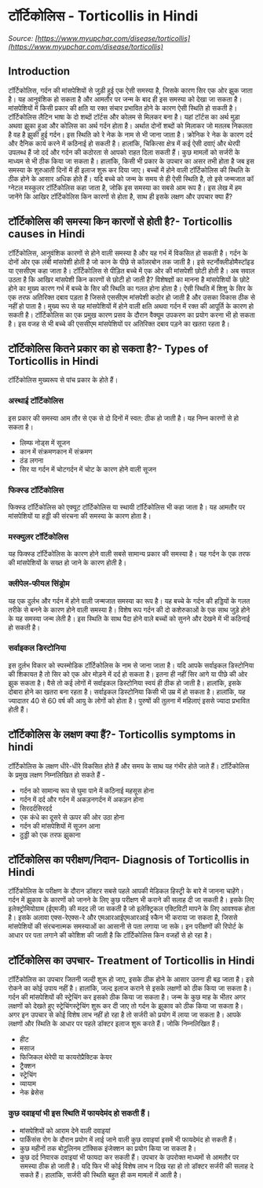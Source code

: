 # टॉर्टिकोलिस - Torticollis in Hindi
_Source: [https://www.myupchar.com/disease/torticollis](https://www.myupchar.com/disease/torticollis)_

## Introduction
टॉर्टिकोलिस, गर्दन की मांसपेशियों से जुड़ी हुई एक ऐसी समस्या है, जिसके कारण सिर एक ओर झुक जाता है। यह आनुवंशिक हो सकता है और आमतौर पर जन्म के बाद ही इस समस्या को देखा जा सकता है। मांसपेशियों में किसी प्रकार की क्षति या रक्त संचार प्रभावित होने के कारण ऐसी स्थिति हो सकती है।
टॉर्टिकोलिस लैटिन भाषा के दो शब्दों टॉर्टस और कोलम से मिलकर बना है। यहां टॉर्टस का अर्थ मुड़ा अथवा झुका हुआ और कोलिस का अर्थ गर्दन होता है। अर्थात दोनों शब्दों को मिलाकर जो मतलब निकलता है वह है झुकी हुई गर्दन। इस स्थिति को रे नेक के नाम से भी जाना जाता है।
क्रोनिक रे नेक के कारण दर्द और दैनिक कार्य करने में कठिनाई हो सकती है। हालांकि, चिकित्सा क्षेत्र में कई ऐसी दवाएं और थेरपी उपलब्ध हैं जो दर्द और गर्दन की कठोरता से आपको राहत दिला सकती हैं। कुछ मामलों को सर्जरी के माध्यम से भी ठीक किया जा सकता है। हालांकि, किसी भी प्रकार के उपचार का असर तभी होता है जब इस समस्या के शुरुआती दिनों में ही इलाज शुरू कर दिया जाए। बच्चों में होने वाली टॉर्टिकोलिस की स्थिति के ठीक होने के आसार अधिक होते हैं। यदि बच्चे को जन्म के समय से ही ऐसी स्थिति है, तो इसे जन्मजात कॉ​ग्नेटल मस्कुलर टॉर्टिकोलिस कहा जाता है, जोकि इस समस्या का सबसे आम रूप है।
इस लेख में हम जानेंगे कि आखिर टॉर्टिकोलिस किन कारणों से होता है, साथ ही इसके लक्षण और उपचार क्या हैं?

## टॉर्टिकोलिस की समस्या किन कारणों से होती है?- Torticollis causes in Hindi
टॉर्टिकोलिस, आनुवंशिक कारणों से होने वाली समस्या ​है और यह गर्भ में विकसित हो सकती है। गर्दन के दोनों ओर एक लंबी मांसपेशी होती है जो कान के पीछे से कॉलरबोन तक जाती है। इसे स्टर्नोक्लीडोमैस्टॉइड या एससीएम कहा जाता है। टॉर्टिकोलिस से पीड़ित बच्चे में एक ओर की मांसपेशी छोटी होती है।
अब सवाल उठता है कि आखिर मांसपेशी किन कारणों से छोटी हो जाती है? विशेषज्ञों का मानना है मांसपेशियों के छोटे होने का मुख्य कारण गर्भ में बच्चे के सिर की स्थिति का गलत होना होता है। ऐसी स्थिति में शिशु के सिर के एक तरफ अतिरिक्त दबाव पड़ता है जिससे एससीएम मांसपेशी कठोर हो जाती है और उसका विकास ठीक से नहीं हो पाता है। मुख्य रूप से यह मांसपेशियों में होने वाली क्षति अथवा गर्दन में रक्त की आपूर्ति के कारण हो सकती है।
टॉर्टिकोलिस का एक प्रमुख कारण प्रसव के दौरान वैक्यूम उपकरण का प्रयोग करना भी हो सकता है। इस वजह से भी बच्चे की एससीएम मांसपेशियों पर अतिरिक्त दबाव पड़ने का खतरा रहता है।

## टॉर्टिकोलिस कितने प्रकार का हो सकता है?- Types of Torticollis in Hindi
टॉर्टिकोलिस मुख्यरूप से पांच प्रकार के होते हैं।
### अस्थाई टॉर्टिकोलिस
इस प्रकार की समस्या आम तौर से एक से दो दिनों में स्वत: ठीक हो जाती है। यह निम्न कारणों से हो सकता है।
- लिम्फ नोड्स में सूजन
- कान में संक्रमणकान में संक्रमण
- ठंड लगना
- सिर या गर्दन में चोटगर्दन में चोट के कारण होने वाली सूजन
### फिक्स्ड टॉर्टिकोलिस
फिक्स्ड टॉर्टिकोलिस को एक्यूट टॉर्टिकोलिस या स्थायी टॉर्टिकोलिस भी कहा जाता है। यह आमतौर पर मांसपेशियों या हड्डी की संरचना की समस्या के कारण होता है।
### मस्क्युलर टॉर्टिकोलिस
यह फिक्स्ड टॉर्टिकोलिस के कारण होने वाली सबसे सामान्य प्रकार की समस्या है। यह गर्दन के एक तरफ की मांसपेशियों के सख्त हो जाने के कारण होती है।
### क्लीपेल-फीयल सिंड्रोम
यह एक दुर्लभ और गर्दन में होने वाली जन्मजात समस्या का रूप है। यह बच्चे के गर्दन की हड्डियों के गलत तरीके से बनने के कारण होने वाली समस्या है। विशेष रूप गर्दन की दो कशेरुकाओं के एक साथ जुड़े होने के यह समस्या जन्म लेती है। इस स्थिति के साथ पैदा होने वाले बच्चों को सुनने और देखने में भी कठिनाई हो सकती है।
### सर्वाइकल डिस्टोनिया
इस दुर्लभ विकार को स्पस्मोडिक टॉर्टिकोलिस के नाम से जाना जाता है। यदि आपके सर्वाइकल डिस्टोनिया की शिकायत है तो सिर को एक ओर मोड़ने में दर्द हो सकता है। इतना ही नहीं सिर आगे या पीछे की ओर झुक सकता है। वैसे तो कई लोगों में सर्वाइकल डिस्टोनिया स्वयं ही ठीक हो जाती है। हालांकि, इसके दोबारा होने का खतरा बना रहता है।
सर्वाइकल डिस्टोनिया किसी भी उम्र में हो सकता है। हालांकि, यह ज्यादातर 40 से 60 वर्ष की आयु के लोगों को होता है। पुरुषों की तुलना में महिलाएं इससे ज्यादा प्रभावित होती हैं।

## टॉर्टिकोलिस के लक्षण क्या हैं?- Torticollis symptoms in hindi
टॉर्टिकोलिस के लक्षण धीरे-धीरे विकसित होते हैं और समय के साथ यह गंभीर होते जाते हैं। टॉर्टिकोलिस के प्रमुख लक्षण निम्नलिखित हो सकते हैं -
- गर्दन को सामान्य रूप से घुमा पाने में कठिनाई महसूस होना
- गर्दन में दर्द और गर्दन में अकड़नगर्दन में अकड़न होना
- सिरदर्दसिरदर्द
- एक कंधे का दूसरे से ऊपर की ओर उठा होना
- गर्दन की मांसपेशियों में सूजन आना
- ठुड्डी को एक तरफ झुकाना

## टॉर्टिकोलिस का परीक्षण/निदान- Diagnosis of Torticollis in Hindi
टॉर्टिकोलिस के परीक्षण के दौरान डॉक्टर सबसे पहले आपकी मेडिकल हिस्ट्री के बारे में जानना चाहेंगे। गर्दन में झुकाव के कारणों को जानने के लिए कुछ परीक्षण भी कराने की सलाह दी जा सकती है।
इसके लिए इलेक्ट्रोमियोग्राम (ईएमजी) की मदद ली जा सकती है जो इलेक्ट्रिकल एक्टिविटी मापने के लिए आवश्यक होता है। इसके अलावा एक्स-रेएक्स-रे और एमआरआईएमआरआई स्कैन भी कराया जा सकता है, जिससे मांसपेशियों की संरचनात्मक समस्याओं का आसानी से पता लगाया जा सके। इन परीक्षणों की रिपोर्ट के आधार पर पता लगाने की कोशिश की जाती है कि टॉर्टिकोलिस किन वजहों से हो रहा है।

## टॉर्टिकोलिस का उपचार- Treatment of Torticollis in Hindi
टॉर्टिकोलिस का उपचार जितनी जल्दी शुरू हो जाए, इसके ठीक होने के आसार उतना ही बढ़ जाता है। इसे रोकने का कोई उपाय नहीं है। हालांकि, जल्द इलाज कराने से इसके लक्षणों को ठीक किया जा सकता है। गर्दन की मांसपेशियों की स्ट्रेचिंग कर इसको ठीक किया जा सकता है। जन्म के कुछ माह के भीतर अगर लक्षणों को देखते हुए स्ट्रेचिंगस्ट्रेचिंग शुरू कर दी जाए तो गर्दन के झुकाव को ठीक किया जा सकता है। अगर इन उपचार से कोई विशेष लाभ नहीं हो रहा है तो सर्जरी को प्रयोग में लाया जा सकता है।
आपके लक्षणों और स्थिति के आधार पर पहले डॉक्टर इलाज शुरू करते हैं। जोकि निम्नलिखित हैं।
- हीट
- मसाज
- फिजिकल थेरेपी या कायरोप्रैक्टिक केयर
- ट्रैक्शन
- स्ट्रेचिंग
- व्यायाम
- नेक ब्रेसेस
### कुछ दवाइयां भी इस स्थिति में फायदेमंद हो सकती हैं।
- मांसपेशियों को आराम देने वाली दवाइयां
- पार्किंसंस रोग के दौरान प्रयोग में लाई जाने वाली कुछ दवाइयां इसमें भी फायदेमंद हो सकती हैं।
- कुछ महीनों तक बोटुलिनम टॉक्सिक इंजेक्शन का प्रयोग किया जा सकता है।
- कुछ दर्द निवारक दवाइयां भी फायदा कर सकती हैं।
उपचार के उपरोक्त माध्यमों से आमतौर पर समस्या ठीक हो जाती है। यदि फिर भी कोई विशेष लाभ न दिख रहा हो तो डॉक्टर सर्जरी की सलाह दे सकते हैं। हालांकि, सर्जरी की स्थिति बहुत ही कम मामलों में आती है।

